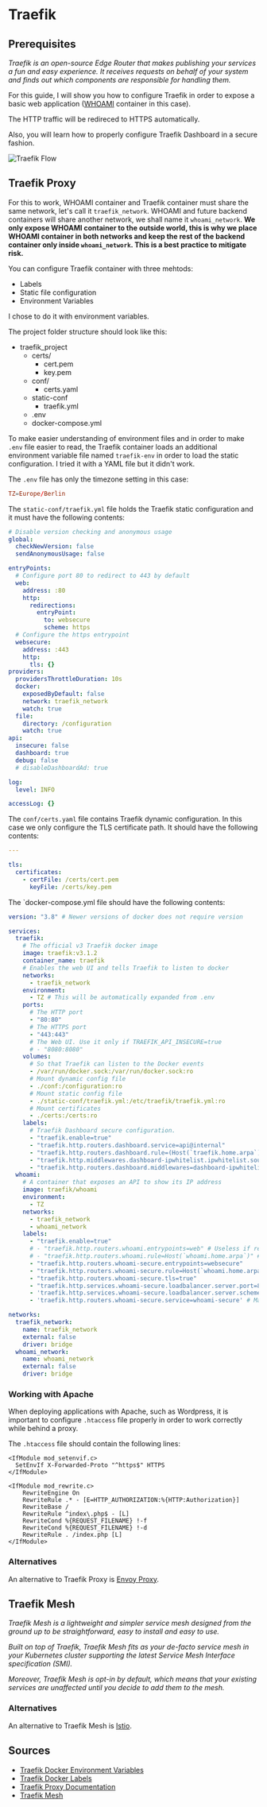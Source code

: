 # Traefik

## Prerequisites

*Traefik is an open-source Edge Router that makes publishing your services a fun and easy experience. It receives requests on behalf of your system and finds out which components are responsible for handling them.*

For this guide, I will show you how to configure Traefik in order to expose a basic web application ([WHOAMI](https://hub.docker.com/r/traefik/whoami) container in this case).

The HTTP traffic will be redireced to HTTPS automatically.

Also, you will learn how to properly configure Traefik Dashboard in a secure fashion.

![Traefik Flow](https://user-images.githubusercontent.com/13287878/182788964-96038d49-8983-4519-8c06-5252a17f816b.png)

## Traefik Proxy

For this to work, WHOAMI container and Traefik container must share the same network, let's call it `traefik_network`. WHOAMI and future backend containers will share another network, we shall name it `whoami_network`. **We only expose WHOAMI container to the outside world, this is why we place WHOAMI container in both networks and keep the rest of the backend container only inside `whoami_network`. This is a best practice to mitigate risk.**

You can configure Traefik container with three mehtods:

- Labels
- Static file configuration
- Environment Variables

I chose to do it with environment variables.

The project folder structure should look like this:

- traefik_project
  - certs/
    - cert.pem
    - key.pem
  - conf/
    - certs.yaml
  - static-conf
    - traefik.yml
  - .env
  - docker-compose.yml

To make easier understanding of environment files and in order to make `.env` file easier to read, the Traefik container loads an additional environment variable file named `traefik-env` in order to load the static configuration. I tried it with a YAML file but it didn't work.

The `.env` file has only the timezone setting in this case:

```conf
TZ=Europe/Berlin
```

The `static-conf/traefik.yml` file holds the Traefik static configuration and it must have the following contents:

```yaml
# Disable version checking and anonymous usage
global:
  checkNewVersion: false
  sendAnonymousUsage: false

entryPoints:
  # Configure port 80 to redirect to 443 by default
  web:
    address: :80
    http:
      redirections:
        entryPoint:
          to: websecure
          scheme: https
  # Configure the https entrypoint
  websecure:
    address: :443
    http:
      tls: {}
providers:
  providersThrottleDuration: 10s
  docker:
    exposedByDefault: false
    network: traefik_network   
    watch: true
  file:
    directory: /configuration
    watch: true
api:
  insecure: false
  dashboard: true
  debug: false
  # disableDashboardAd: true

log:
  level: INFO

accessLog: {}
```

The `conf/certs.yaml` file contains Traefik dynamic configuration. In this case we only configure the TLS certificate path. It should have the following contents:

```yaml
---

tls:
  certificates:
    - certFile: /certs/cert.pem
      keyFile: /certs/key.pem
```

The `docker-compose.yml file should have the following contents:

```yaml
version: "3.8" # Newer versions of docker does not require version

services:
  traefik:
    # The official v3 Traefik docker image
    image: traefik:v3.1.2
    container_name: traefik
    # Enables the web UI and tells Traefik to listen to docker
    networks:
      - traefik_network
    environment:
      - TZ # This will be automatically expanded from .env
    ports:
      # The HTTP port
      - "80:80"
      # The HTTPS port
      - "443:443"
      # The Web UI. Use it only if TRAEFIK_API_INSECURE=true
      # - "8080:8080"
    volumes:
      # So that Traefik can listen to the Docker events
      - /var/run/docker.sock:/var/run/docker.sock:ro
      # Mount dynamic config file
      - ./conf:/configuration:ro
      # Mount static config file
      - ./static-conf/traefik.yml:/etc/traefik/traefik.yml:ro
      # Mount certificates
      - ./certs:/certs:ro
    labels:
      # Traefik Dashboard secure configuration.
      - "traefik.enable=true"
      - "traefik.http.routers.dashboard.service=api@internal"
      - "traefik.http.routers.dashboard.rule=(Host(`traefik.home.arpa`) && PathPrefix(`/api`) || PathPrefix(`/dashboard`))"
      - "traefik.http.middlewares.dashboard-ipwhitelist.ipwhitelist.sourcerange=127.0.0.1/32, 192.168.1.0/24"
      - "traefik.http.routers.dashboard.middlewares=dashboard-ipwhitelist@docker"
  whoami:
    # A container that exposes an API to show its IP address
    image: traefik/whoami
    environment:
      - TZ
    networks:
      - traefik_network
      - whoami_network
    labels:
      - "traefik.enable=true"
      # - "traefik.http.routers.whoami.entrypoints=web" # Useless if redirection is done from Traefik configuration
      # - "traefik.http.routers.whoami.rule=Host(`whoami.home.arpa`)" # Useless if redirection is done from Traefik configuration
      - "traefik.http.routers.whoami-secure.entrypoints=websecure"
      - "traefik.http.routers.whoami-secure.rule=Host(`whoami.home.arpa`)"
      - "traefik.http.routers.whoami-secure.tls=true"
      - "traefik.http.services.whoami-secure.loadbalancer.server.port=80" # The port that the target container listents on, change accordingly
      - 'traefik.http.services.whoami-secure.loadbalancer.server.scheme=http' # If target service listents to an https connection, change accordingly
      - 'traefik.http.routers.whoami-secure.service=whoami-secure' # Manually specify the service to be used. Usually is ok to skip this one but in more complex configurations it can create issues

networks:
  traefik_network:
    name: traefik_network
    external: false
    driver: bridge
  whoami_network:
    name: whoami_network
    external: false
    driver: bridge
```

### Working with Apache

When deploying applications with Apache, such as Wordpress, it is important to configure `.htaccess` file properly in order to work correctly while behind a proxy.

The `.htaccess` file should contain the following lines:

```apache2
<IfModule mod_setenvif.c>
  SetEnvIf X-Forwarded-Proto "^https$" HTTPS
</IfModule>

<IfModule mod_rewrite.c>
    RewriteEngine On
    RewriteRule .* - [E=HTTP_AUTHORIZATION:%{HTTP:Authorization}]
    RewriteBase /
    RewriteRule ^index\.php$ - [L]
    RewriteCond %{REQUEST_FILENAME} !-f
    RewriteCond %{REQUEST_FILENAME} !-d
    RewriteRule . /index.php [L]
</IfModule>
```

### Alternatives

An alternative to Traefik Proxy is [Envoy Proxy](https://www.envoyproxy.io/).

## Traefik Mesh

*Traefik Mesh is a lightweight and simpler service mesh designed from the ground up to be straightforward, easy to install and easy to use.*

*Built on top of Traefik, Traefik Mesh fits as your de-facto service mesh in your Kubernetes cluster supporting the latest Service Mesh Interface specification (SMI).*

*Moreover, Traefik Mesh is opt-in by default, which means that your existing services are unaffected until you decide to add them to the mesh.*

### Alternatives

An alternative to Traefik Mesh is [Istio](https://istio.io/).

## Sources

- [Traefik Docker Environment Variables](https://doc.traefik.io/traefik/reference/static-configuration/env/)
- [Traefik Docker Labels](https://doc.traefik.io/traefik/reference/dynamic-configuration/docker/)
- [Traefik Proxy Documentation](https://doc.traefik.io/traefik/)
- [Traefik Mesh](https://doc.traefik.io/traefik-mesh/)
